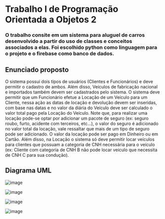 # Trabalho I de Programação Orientada a Objetos 2

### O trabalho consite em um sistema para aluguel de carros desenvolvido a partir do uso de classes e conceitos associados a elas. Foi escolhido python como linguagem para o projeto e o firebase como banco de dados.

## Enunciado proposto

O sistema possui dois tipos de usuários (Clientes e Funcionários) e deve permitir o cadastro de ambos. Além disso, Veículos de fabricação nacional e importados também devem ser cadastrados pelo sistema. O sistema deve permitir que um Funcionário efetue a Locação de um Veículo para um Cliente, nessa ação as datas de locação e devolução devem ser inseridas, com base nas datas e no valor da diária do Veículo deve ser calculado o valor total pago pela Locação do Veículo. Note que, para realizar uma locação pode-se optar por adicionar um pacote de seguro (ex: seguro roubo, furto, acidente com terceiros, etc...), o valor do seguro é adicionado no valor total da locação, vale ressaltar que mais de um tipo de seguro pode ser adicionado. O valor da locação pode ser pago em Dinheiro ou em Cartão. Além disso, na Locação o sistema só deve permitir locar veículos para clientes que possuam a categoria de CNH necessária para o veículo (ex: Cliente com categoria de CNH B não pode locar veiculo que necessita de CNH C para sua condução).

## Diagrama UML

![image](https://github.com/LeonardoCoradeli/Trabalho-POO2/assets/114623437/cf2cbf24-dcd3-4fd1-a3aa-ebe7191c41b5)

![image](https://github.com/LeonardoCoradeli/Trabalho-POO2/assets/114623437/37e94041-6e5d-4d9e-b664-46dea98f466d)

![image](https://github.com/LeonardoCoradeli/Trabalho-POO2/assets/114623437/6bd9f362-9038-4419-b71f-f7c8cd71c4a0)

![image](https://github.com/LeonardoCoradeli/Trabalho-POO2/assets/114623437/e87725a3-9910-4023-9b40-dc675354d998)

